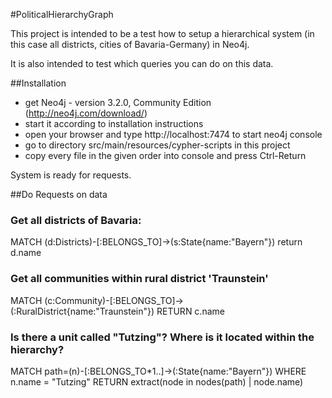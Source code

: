 #PoliticalHierarchyGraph

This project is intended to be a test how to setup a hierarchical system
(in this case all districts, cities of Bavaria-Germany) in Neo4j.

It is also intended to test which queries you can do on this data.

##Installation
* get Neo4j - version 3.2.0, Community Edition (http://neo4j.com/download/)
* start it according to installation instructions
* open your browser and type http://localhost:7474 to start neo4j console
* go to directory src/main/resources/cypher-scripts in this project
* copy every file in the given order into console and press Ctrl-Return

System is ready for requests.

##Do Requests on data

### Get all districts of Bavaria:
  MATCH (d:Districts)-[:BELONGS_TO]->(s:State{name:"Bayern"}) return d.name
  
### Get all communities within rural district 'Traunstein'
       
  MATCH (c:Community)-[:BELONGS_TO]->(:RuralDistrict{name:"Traunstein"}) RETURN c.name
  
### Is there a unit called "Tutzing"? Where is it located within the hierarchy?
 
  MATCH path=(n)-[:BELONGS_TO*1..]->(:State{name:"Bayern"}) 
   WHERE n.name = "Tutzing"
   RETURN extract(node in nodes(path) | node.name)